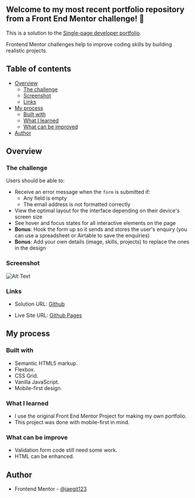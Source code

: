 ## Welcome to my most recent portfolio repository from a Front End Mentor challenge! 👋

This is a solution to the [Single-page developer portfolio](https://www.frontendmentor.io/challenges/singlepage-developer-portfolio-bBVj2ZPi-x/hub). 

Frontend Mentor challenges help to improve coding skills by building realistic projects. 

## Table of contents

- [Overview](#overview)
  - [The challenge](#the-challenge)
  - [Screenshot](#screenshot)
  - [Links](#links)
- [My process](#my-process)
  - [Built with](#built-with)
  - [What I learned](#what-i-learned)
  - [What can be improved](#What-can-be-improve)
- [Author](#author)

## Overview

### The challenge

Users should be able to:

- Receive an error message when the `form` is submitted if:
  - Any field is empty
  - The email address is not formatted correctly
- View the optimal layout for the interface depending on their device's screen size
- See hover and focus states for all interactive elements on the page
- **Bonus**: Hook the form up so it sends and stores the user's enquiry (you can use a spreadsheet or Airtable to save the enquiries)
- **Bonus**: Add your own details (image, skills, projects) to replace the ones in the design

### Screenshot

![Alt Text](https://media.giphy.com/media/v1.Y2lkPTc5MGI3NjExYzI0YjU2OGZiMjI5MWIxZjA3YWQ5YmQ4ODY1NDE4M2M5NjE4MTNkMCZlcD12MV9pbnRlcm5hbF9naWZzX2dpZklkJmN0PWc/eFNQvbEjaRKNo8QRk8/giphy-downsized-large.gif)

### Links

- Solution URL: [Github](https://github.com/jaedevgithub/myPortfolio)

- Live Site URL: [Github Pages](https://codingwithjae.dev/)

## My process

### Built with

- Semantic HTML5 markup.
- Flexbox.
- CSS Grid.
- Vanilla JavaScript.
- Mobile-first design.

### What I learned

- I use the original Front End Mentor Project for making my own portfolio.
- This project was done with mobile-first in mind.

### What can be improve

- Validation form code still need some work.
- HTML can be enhanced.

## Author

- Frontend Mentor - [@jaegit123](https://www.frontendmentor.io/profile/jaegit123)
